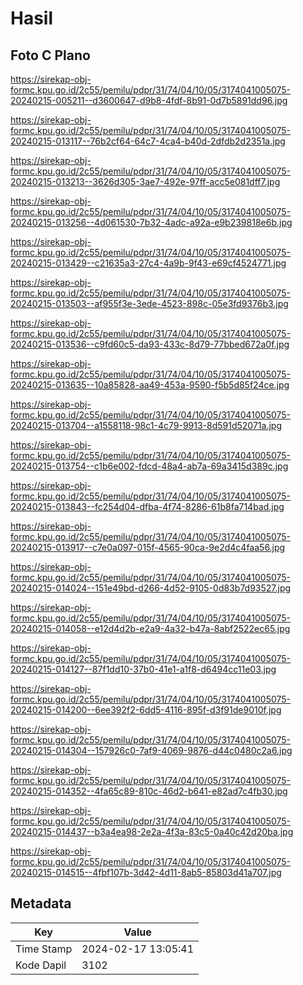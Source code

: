 # Hasil

## Foto C Plano

https://sirekap-obj-formc.kpu.go.id/2c55/pemilu/pdpr/31/74/04/10/05/3174041005075-20240215-005211--d3600647-d9b8-4fdf-8b91-0d7b5891dd96.jpg

https://sirekap-obj-formc.kpu.go.id/2c55/pemilu/pdpr/31/74/04/10/05/3174041005075-20240215-013117--76b2cf64-64c7-4ca4-b40d-2dfdb2d2351a.jpg

https://sirekap-obj-formc.kpu.go.id/2c55/pemilu/pdpr/31/74/04/10/05/3174041005075-20240215-013213--3626d305-3ae7-492e-97ff-acc5e081dff7.jpg

https://sirekap-obj-formc.kpu.go.id/2c55/pemilu/pdpr/31/74/04/10/05/3174041005075-20240215-013256--4d061530-7b32-4adc-a92a-e9b239818e6b.jpg

https://sirekap-obj-formc.kpu.go.id/2c55/pemilu/pdpr/31/74/04/10/05/3174041005075-20240215-013429--c21635a3-27c4-4a9b-9f43-e69cf4524771.jpg

https://sirekap-obj-formc.kpu.go.id/2c55/pemilu/pdpr/31/74/04/10/05/3174041005075-20240215-013503--af955f3e-3ede-4523-898c-05e3fd9376b3.jpg

https://sirekap-obj-formc.kpu.go.id/2c55/pemilu/pdpr/31/74/04/10/05/3174041005075-20240215-013536--c9fd60c5-da93-433c-8d79-77bbed672a0f.jpg

https://sirekap-obj-formc.kpu.go.id/2c55/pemilu/pdpr/31/74/04/10/05/3174041005075-20240215-013635--10a85828-aa49-453a-9590-f5b5d85f24ce.jpg

https://sirekap-obj-formc.kpu.go.id/2c55/pemilu/pdpr/31/74/04/10/05/3174041005075-20240215-013704--a1558118-98c1-4c79-9913-8d591d52071a.jpg

https://sirekap-obj-formc.kpu.go.id/2c55/pemilu/pdpr/31/74/04/10/05/3174041005075-20240215-013754--c1b6e002-fdcd-48a4-ab7a-69a3415d389c.jpg

https://sirekap-obj-formc.kpu.go.id/2c55/pemilu/pdpr/31/74/04/10/05/3174041005075-20240215-013843--fc254d04-dfba-4f74-8286-61b8fa714bad.jpg

https://sirekap-obj-formc.kpu.go.id/2c55/pemilu/pdpr/31/74/04/10/05/3174041005075-20240215-013917--c7e0a097-015f-4565-90ca-9e2d4c4faa56.jpg

https://sirekap-obj-formc.kpu.go.id/2c55/pemilu/pdpr/31/74/04/10/05/3174041005075-20240215-014024--151e49bd-d266-4d52-9105-0d83b7d93527.jpg

https://sirekap-obj-formc.kpu.go.id/2c55/pemilu/pdpr/31/74/04/10/05/3174041005075-20240215-014058--e12d4d2b-e2a9-4a32-b47a-8abf2522ec65.jpg

https://sirekap-obj-formc.kpu.go.id/2c55/pemilu/pdpr/31/74/04/10/05/3174041005075-20240215-014127--87f1dd10-37b0-41e1-a1f8-d6494cc11e03.jpg

https://sirekap-obj-formc.kpu.go.id/2c55/pemilu/pdpr/31/74/04/10/05/3174041005075-20240215-014200--6ee392f2-6dd5-4116-895f-d3f91de9010f.jpg

https://sirekap-obj-formc.kpu.go.id/2c55/pemilu/pdpr/31/74/04/10/05/3174041005075-20240215-014304--157926c0-7af9-4069-9876-d44c0480c2a6.jpg

https://sirekap-obj-formc.kpu.go.id/2c55/pemilu/pdpr/31/74/04/10/05/3174041005075-20240215-014352--4fa65c89-810c-46d2-b641-e82ad7c4fb30.jpg

https://sirekap-obj-formc.kpu.go.id/2c55/pemilu/pdpr/31/74/04/10/05/3174041005075-20240215-014437--b3a4ea98-2e2a-4f3a-83c5-0a40c42d20ba.jpg

https://sirekap-obj-formc.kpu.go.id/2c55/pemilu/pdpr/31/74/04/10/05/3174041005075-20240215-014515--4fbf107b-3d42-4d11-8ab5-85803d41a707.jpg


## Metadata

| Key        | Value               |
| ---------- | ------------------- |
| Time Stamp | 2024-02-17 13:05:41 |
| Kode Dapil | 3102                |



